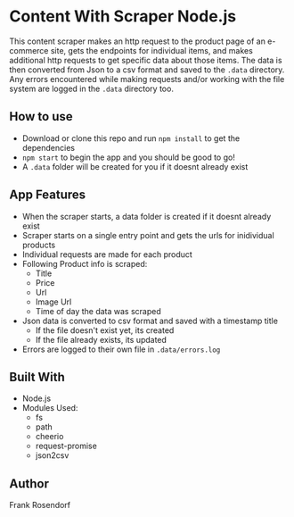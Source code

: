 # Content With Scraper Node.js
This content scraper makes an http request to the product page of an e-commerce site, gets the endpoints for individual items, and makes additional http requests to get specific data about those items. The data is then converted from Json to a csv format and saved to the ```.data``` directory. Any errors encountered while making requests and/or working with the file system are logged in the ```.data``` directory too. 

## How to use
* Download or clone this repo and run ```npm install``` to get the dependencies
* ```npm start``` to begin the app and you should be good to go!
* A ```.data``` folder will be created for you if it doesnt already exist

## App Features
* When the scraper starts, a data folder is created if it doesnt already exist
* Scraper starts on a single entry point and gets the urls for inidividual products
* Individual requests are made for each product
* Following Product info is scraped:
    * Title
    * Price
    * Url
    * Image Url
    * Time of day the data was scraped
* Json data is converted to csv format and saved with a timestamp title
    * If the file doesn't exist yet, its created
    * If the file already exists, its updated
* Errors are logged to their own file in ```.data/errors.log```

## Built With
* Node.js
* Modules Used:
    * fs
    * path
    * cheerio
    * request-promise
    * json2csv

## Author 
Frank Rosendorf